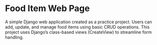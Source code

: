 # Food Item Web Page

A simple Django web application created as a practice project. Users can add, update, and manage food items using basic CRUD operations. This project uses Django’s class-based views (CreateView) to streamline form handling.
